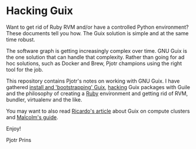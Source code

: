 # Hacking Guix

Want to get rid of Ruby RVM and/or have a controlled Python
environment?  These documents tell you how. The Guix solution is
simple and at the same time robust.

The software graph is getting increasingly complex over time. GNU Guix
is the one solution that can handle that complexity. Rather than going
for ad hoc solutions, such as Docker and Brew, Pjotr champions using
the right tool for the job.

This repository contains Pjotr's notes on working with GNU Guix. I
have gathered [install and 'bootstrapping'
Guix](https://github.com/pjotrp/guix-notes/blob/master/INSTALL.org),
[hacking](https://github.com/pjotrp/guix-notes/blob/master/HACKING.org)
Guix packages with Guile and the philosophy of creating a
[Ruby](https://github.com/pjotrp/guix-notes/blob/master/RUBY.org)
environment and getting rid of RVM, bundler, virtualenv and the like.

You may want to also read [Ricardo's
article](http://elephly.net/posts/2015-04-17-gnu-guix.html) about Guix
on compute clusters and [Malcolm's
guide](https://github.com/malcook/sce/blob/master/README.org).

Enjoy!

Pjotr Prins
